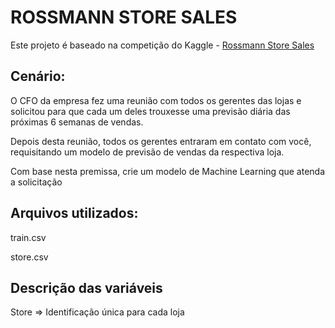 # ROSSMANN STORE SALES

Este projeto é baseado na competição do Kaggle - [Rossmann Store Sales](https://www.kaggle.com/c/rossmann-store-sales)

## Cenário:

O CFO da empresa fez uma reunião com todos os gerentes das lojas e solicitou para que cada um deles trouxesse uma previsão diária das próximas 6 semanas de vendas.

Depois desta reunião, todos os gerentes entraram em contato com você, requisitando um modelo de previsão de vendas da respectiva loja.

Com base nesta premissa, crie um modelo de Machine Learning que atenda a solicitação


## Arquivos utilizados: 

train.csv

store.csv


## Descrição das variáveis

Store => Identificação única para cada loja